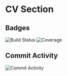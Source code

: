 # CV Section

## Badges
![Build Status](https://img.shields.io/badge/build-passing-brightgreen)
![Coverage](https://img.shields.io/badge/coverage-90%25-brightgreen)

## Commit Activity

![Commit Activity](https://git-scm.com/images/commit-activity-sparkline.svg)

